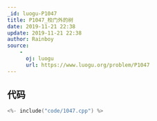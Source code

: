 ```yaml
---
_id: luogu-P1047
title: P1047_校门外的树
date: 2019-11-21 22:38
update: 2019-11-21 22:38
author: Rainboy
source: 
    - 
      oj: luogu
      url: https://www.luogu.org/problem/P1047
---
```


## 代码

```c
<%- include("code/1047.cpp") %>
```
